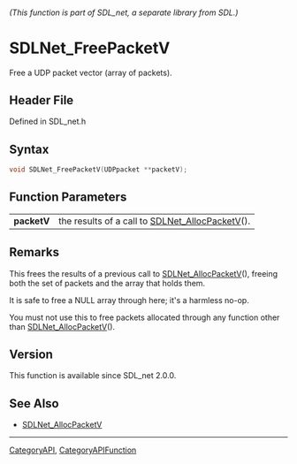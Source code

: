 ###### (This function is part of SDL_net, a separate library from SDL.)
# SDLNet_FreePacketV

Free a UDP packet vector (array of packets).

## Header File

Defined in SDL_net.h

## Syntax

```c
void SDLNet_FreePacketV(UDPpacket **packetV);

```

## Function Parameters

|                 |                                                                        |
| --------------- | ---------------------------------------------------------------------- |
| **packetV**     | the results of a call to [SDLNet_AllocPacketV](SDLNet_AllocPacketV)(). |

## Remarks

This frees the results of a previous call to
[SDLNet_AllocPacketV](SDLNet_AllocPacketV)(), freeing both the set of
packets and the array that holds them.

It is safe to free a NULL array through here; it's a harmless no-op.

You must not use this to free packets allocated through any function other
than [SDLNet_AllocPacketV](SDLNet_AllocPacketV)().

## Version

This function is available since SDL_net 2.0.0.

## See Also

- [SDLNet_AllocPacketV](SDLNet_AllocPacketV)

----
[CategoryAPI](CategoryAPI), [CategoryAPIFunction](CategoryAPIFunction)

